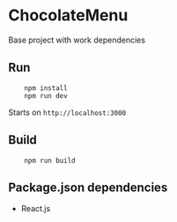 # ChocolateMenu

Base project with work dependencies


## Run

```
    npm install
    npm run dev
```
Starts on `http://localhost:3000`

## Build
```
    npm run build
```

## Package.json dependencies
* React.js
